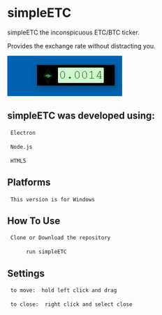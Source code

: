 # simpleETC

simpleETC the inconspicuous ETC/BTC ticker.  

Provides the exchange rate without distracting you.

![inthewildsoftheOS](https://github.com/hartmanm/simpleETC/blob/main/simpleETC.JPG)

## simpleETC was developed using:

     Electron

     Node.js

     HTML5

## Platforms

     This version is for Windows

## How To Use

     Clone or Download the repository

          run simpleETC

## Settings

     to move:  hold left click and drag

     to close:  right click and select close
